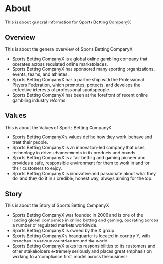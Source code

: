 # About

This is about general information for Sports Betting CompanyX

## Overview

This is about the general overview of Sports Betting CompanyX

- Sports Betting CompanyX is a global online gambling company that operates across regulated online marketplaces.
- Sports Betting CompanyX has sponsored many sporting organizations, events, teams, and athletes.
- Sports Betting CompanyX has a partnership with the Professional Players Federation, which promotes, protects, and develops the collective interests of professional sportspeople.
- Sports Betting CompanyX has been at the forefront of recent online gambling industry reforms.

## Values

This is about the Values of Sports Betting CompanyX

- Sports Betting CompanyX’s values define how they work, behave and treat their people.
- Sports Betting CompanyX is an innovation-led company that uses technology to drive advancements in its products and brands.
- Sports Betting CompanyX is a fair betting and gaming pioneer and provides a safe, responsible environment for them to work in and for their customers to enjoy.
- Sports Betting CompanyX is innovative and passionate about what they do, and they do it in a credible, honest way, always aiming for the top.

## Story

This is about the Story of Sports Betting CompanyX

- Sports Betting CompanyX was founded in 2006 and is one of the leading global companies in online betting and gaming, operating across a number of regulated markets worldwide.
- Sports Betting CompanyX is owned by the X group.
- Sports Betting CompanyX’s headquarter is located in country Y, with branches in various countries around the world.
- Sports Betting CompanyX takes its responsibilities to its customers and other stakeholders extremely seriously and places great emphasis on working to a ‘compliance first’ model across the business.